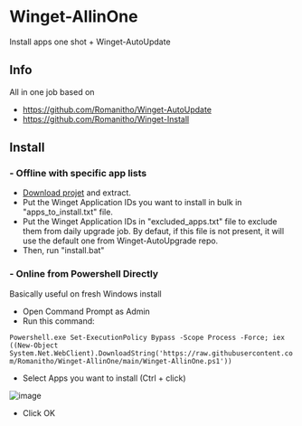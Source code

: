 # Winget-AllinOne
Install apps one shot + Winget-AutoUpdate

## Info
All in one job based on
- https://github.com/Romanitho/Winget-AutoUpdate
- https://github.com/Romanitho/Winget-Install

## Install
### - Offline with specific app lists
- [Download projet](https://github.com/Romanitho/Winget-AllinOne/archive/refs/heads/main.zip) and extract.
- Put the Winget Application IDs you want to install in bulk in "apps_to_install.txt" file.
- Put the Winget Application IDs in "excluded_apps.txt" file to exclude them from daily upgrade job. By defaut, if this file is not present, it will use the default one from Winget-AutoUpgrade repo.
- Then, run "install.bat"

### - Online from Powershell Directly
Basically useful on fresh Windows install
- Open Command Prompt as Admin
- Run this command:

`Powershell.exe Set-ExecutionPolicy Bypass -Scope Process -Force; iex ((New-Object System.Net.WebClient).DownloadString('https://raw.githubusercontent.com/Romanitho/Winget-AllinOne/main/Winget-AllinOne.ps1'))`

- Select Apps you want to install (Ctrl + click)

![image](https://user-images.githubusercontent.com/96626929/162642474-322e3a22-2a7d-4b89-a016-f8377c4a9ce9.png)

- Click OK
